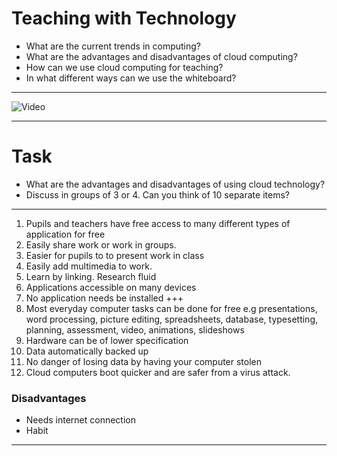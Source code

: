 # Teaching with Technology

- What are the current trends in computing?
- What are the advantages and disadvantages of cloud computing?
- How can we use cloud computing for teaching?
- In what different ways can we use the whiteboard?

---
![Video](https://www.youtube.com/embed/3oz1oy5ME6Q)

---
# Task

- What are the advantages and disadvantages of using cloud technology?
- Discuss in groups of 3 or 4. Can you think of 10 separate items?
---
1. Pupils and teachers have free access to many different types of application for free
1. Easily share work or work in groups.
1. Easier for pupils to to present work in class
1. Easily add multimedia to work.
1. Learn by linking. Research fluid
1. Applications accessible on many devices
1. No application needs be installed
+++
1. Most everyday computer tasks can be done for free e.g presentations, word processing, picture editing, spreadsheets, database, typesetting, planning, assessment, video, animations, slideshows
1. Hardware can be of lower specification
1. Data automatically backed up
1. No danger of losing data by having your computer stolen
1. Cloud computers boot quicker and are safer from a virus attack.

### Disadvantages
- Needs internet connection
- Habit

---

